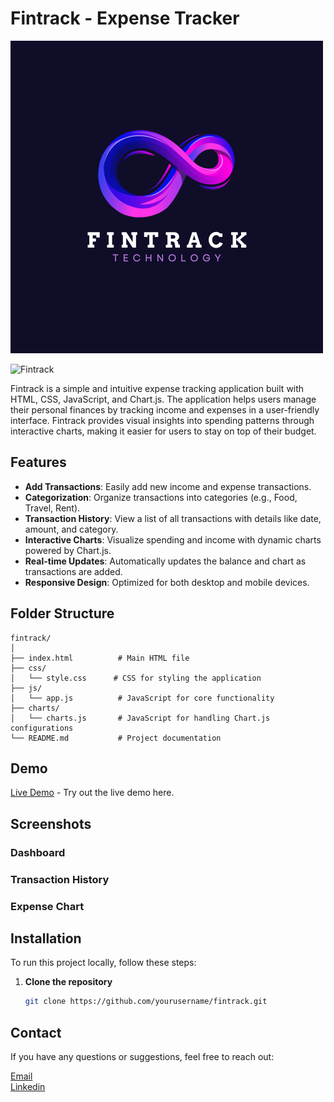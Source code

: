 # Fintrack - Expense Tracker

![Fintrack Logo](images/FinTrack.png)

![Fintrack](https://img.shields.io/badge/Fintrack-v1.0.0-blue)

Fintrack is a simple and intuitive expense tracking application built with HTML, CSS, JavaScript, and Chart.js. The application helps users manage their personal finances by tracking income and expenses in a user-friendly interface. Fintrack provides visual insights into spending patterns through interactive charts, making it easier for users to stay on top of their budget.

## Features

- **Add Transactions**: Easily add new income and expense transactions.
- **Categorization**: Organize transactions into categories (e.g., Food, Travel, Rent).
- **Transaction History**: View a list of all transactions with details like date, amount, and category.
- **Interactive Charts**: Visualize spending and income with dynamic charts powered by Chart.js.
- **Real-time Updates**: Automatically updates the balance and chart as transactions are added.
- **Responsive Design**: Optimized for both desktop and mobile devices.

## Folder Structure

```plaintext
fintrack/
│
├── index.html          # Main HTML file
├── css/
│   └── style.css      # CSS for styling the application
├── js/
│   └── app.js          # JavaScript for core functionality
├── charts/
│   └── charts.js       # JavaScript for handling Chart.js configurations
└── README.md           # Project documentation
```


## Demo

[Live Demo](#) - Try out the live demo here.

## Screenshots

### Dashboard
<!-- ![Dashboard](screenshots/dashboard.png) -->

### Transaction History
<!-- ![Transaction History](screenshots/transaction-history.png) -->

### Expense Chart
<!-- ![Expense Chart](screenshots/expense-chart.png) -->

## Installation

To run this project locally, follow these steps:

1. **Clone the repository**
   ```bash
   git clone https://github.com/yourusername/fintrack.git
    ```


## Contact
If you have any questions or suggestions, feel free to reach out:

<a href="mailto:bansalgagan2004@gmail.com">Email</a>
<br>
<a href="https://www.linkedin.com/in/bansalgagan2004/">Linkedin</a>


